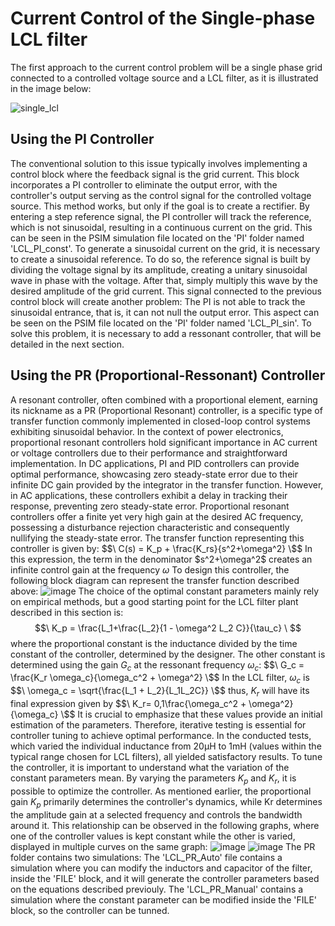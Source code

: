 # Current Control of the Single-phase LCL filter
The first approach to the current control problem will be a single phase grid connected to a controlled voltage source and a LCL filter, as it is illustrated in the image below:

  ![single_lcl](https://github.com/gustavoauler/grid-connected-inverters-control/assets/113851430/227fcbe4-3f52-40aa-acbc-0afda81a5302)

## Using the PI Controller
The conventional solution to this issue typically involves implementing a control block where the feedback signal is the grid current. This block incorporates a PI controller to eliminate the output error, with the controller's output serving as the control signal for the controlled voltage source. This method works, but only if the goal is to create a rectifier. By entering a step reference signal, the PI controller will track the reference, which is not sinusoidal, resulting in a continuous current on the grid. This can be seen in the PSIM simulation file located on the 'PI' folder named 'LCL_PI_const'.
To generate a sinusoidal current on the grid, it is necessary to create a sinusoidal reference. To do so, the reference signal is built by dividing the voltage signal by its amplitude, creating a unitary sinusoidal wave in phase with the voltage. After that, simply multiply this wave by the desired amplitude of the grid current. This signal connected to the previous control block will create another problem: The PI is not able to track the sinusoidal entrance, that is, it can not null the output error. This aspect can be seen on the PSIM file located on the 'PI' folder named 'LCL_PI_sin'. To solve this problem, it is necessary to add a ressonant controller, that will be detailed in the next section.
## Using the PR (Proportional-Ressonant) Controller
A resonant controller, often combined with a proportional element, earning its nickname as a PR (Proportional Resonant) controller, is a specific type of transfer function commonly implemented in closed-loop control systems exhibiting sinusoidal behavior.
In the context of power electronics, proportional resonant controllers hold significant importance in AC current or voltage controllers due to their performance and straightforward implementation.
In DC applications, PI and PID controllers can provide optimal performance, showcasing zero steady-state error due to their infinite DC gain provided by the integrator in the transfer function. However, in AC applications, these controllers exhibit a delay in tracking their response, preventing zero steady-state error.
Proportional resonant controllers offer a finite yet very high gain at the desired AC frequency, possessing a disturbance rejection characteristic and consequently nullifying the steady-state error. The transfer function representing this controller is given by:
$$\ C(s) = K_p + \frac{K_rs}{s^2+\omega^2} \$$
In this expression, the term in the denominator $s^2+\omega^2\$ creates an infinite control gain at the frequency $\omega$
To design this controller, the following block diagram can represent the transfer function described above:
![image](https://github.com/gustavoauler/grid-connected-inverters-control/assets/113851430/ffc495bb-a47a-4877-b2d4-4163a73a6796)
The choice of the optimal constant parameters mainly rely on empirical methods, but a good starting point for the LCL filter plant described in this section is:
$$\ K_p = \frac{L_1+\frac{L_2}{1 - \omega^2 L_2 C}}{\tau_c} \ $$
where the proportional constant is the inductance divided by the time constant of the controller, determined by the designer.
The other constant is determined using the gain $G_c$ at the ressonant frequency $\omega_c$:
$$\ G_c = \frac{K_r \omega_c}{\omega_c^2 + \omega^2} \$$
In the LCL filter,  $\omega_c$ is 
$$\ \omega_c = \sqrt{\frac{L_1 + L_2}{L_1L_2C}} \$$ 
thus, $K_r$ will have its final expression given by
$$\ K_r= 0,1\frac{\omega_c^2 + \omega^2}{\omega_c} \$$
It is crucial to emphasize that these values provide an initial estimation of the parameters. Therefore, iterative testing is essential for controller tuning to achieve optimal performance. In the conducted tests, which varied the individual inductance from 20µH to 1mH (values within the typical range chosen for LCL filters), all yielded satisfactory results.
To tune the controller, it is important to understand what the variation of the constant parameters mean. By varying the parameters $K_p$ and $K_r$, it is possible to optimize the controller. As mentioned earlier, the proportional gain $K_p$ primarily determines the controller's dynamics, while Kr determines the amplitude gain at a selected frequency and controls the bandwidth around it. This relationship can be observed in the following graphs, where one of the controller values is kept constant while the other is varied, displayed in multiple curves on the same graph:
![image](https://github.com/gustavoauler/grid-connected-inverters-control/assets/113851430/3be273c2-a048-49d3-ac41-0d013c1cfda0)
![image](https://github.com/gustavoauler/grid-connected-inverters-control/assets/113851430/afccf4fd-b79f-4b1a-a598-1fd723bee45a)
The PR folder contains two simulations: The 'LCL_PR_Auto' file contains a simulation where you can modify the inductors and capacitor of the filter, inside the 'FILE' block, and it will generate the controller parameters based on the equations described previouly. The 'LCL_PR_Manual' contains a simulation where the constant parameter can be modified inside the 'FILE' block, so the controller can be tunned.

